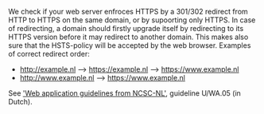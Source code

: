 We check if your web server enfroces HTTPS by a 301/302 redirect from HTTP to HTTPS on the same domain, or by supoorting only HTTPS. In case of redirecting, a domain should firstly upgrade itself by redirecting to its HTTPS version before it may redirect to another domain. This makes also sure that the HSTS-policy will be accepted by the web browser. Examples of correct redirect order:

* http://example.nl --> https://example.nl --> https://www.example.nl
* http://www.example.nl --> https://www.example.nl

See ['Web application guidelines from NCSC-NL'](https://www.ncsc.nl/actueel/whitepapers/ict-beveiligingsrichtlijnen-voor-webapplicaties.html), guideline U/WA.05 (in Dutch).
